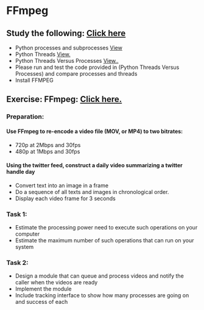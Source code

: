 # FFmpeg

## Study the following: [Click here]
- Python processes and subprocesses [View]
- Python Threads [View.]
- Python Threads Versus Processes [View..]
- Please run and test the code provided in (Python Threads Versus Processes) and compare processes and threads
- Install FFMPEG

## Exercise: FFmpeg: [Click here.]
### Preparation:
#### Use FFmpeg to re-encode a video file (MOV, or MP4) to two bitrates:
- 720p at 2Mbps and 30fps
- 480p at 1Mbps and 30fps
#### Using the twitter feed, construct a daily video summarizing a twitter handle day
- Convert text into an image in a frame
- Do a sequence of all texts and images in chronological order.
- Display each video frame for 3 seconds
  
### Task 1:
- Estimate the processing power need to execute such operations on your computer
- Estimate the maximum number of such operations that can run on your system

### Task 2:
- Design a module that can queue and process videos and notify the caller when the videos are ready
- Implement the module
- Include tracking interface to show how many processes are going on and success of each

[Click here]: https://github.com/BUEC500C1/video-zhangyanyu0722/tree/master/ThreadsVSProcesses
[Click here.]: https://github.com/BUEC500C1/video-zhangyanyu0722/tree/master/FFmpeg
[View]: https://docs.python.org/3/library/subprocess.html
[View.]: https://docs.python.org/3/library/threading.html
[View..]: https://stackoverflow.com/questions/3044580/multiprocessing-vs-threading-python
